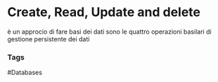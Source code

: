 # Create, Read, Update and delete
è un approcio di fare basi dei dati
sono le quattro operazioni basilari di gestione persistente dei dati 



### Tags 
#Databases